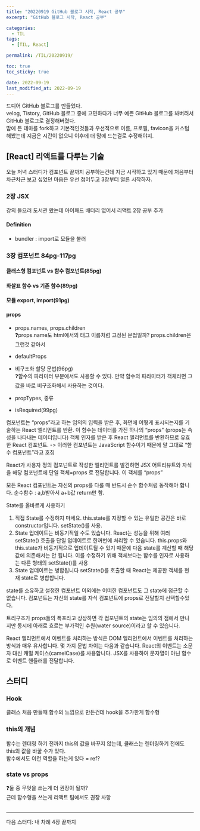 ```yaml
---
title: "20220919 GitHub 블로그 시작, React 공부"
excerpt: "GitHub 블로그 시작, React 공부"

categories:
  - TIL
tags:
  - [TIL, React]

permalink: /TIL/20220919/

toc: true
toc_sticky: true

date: 2022-09-19
last_modified_at: 2022-09-19
---
```


드디어 GitHub 블로그를 만들었다. <br/>
velog, Tistory, GitHub 블로그 중에 고민하다가 너무 예쁜 GitHub 블로그를 봐버려서 GitHub 블로그로 결정해버렸다. <br/>
맘에 든 테마를 fork하고 기본적인것들과 우선적으로 이름, 프로필, favicon을 커스텀해봤는데 지금은 시간이 없으니 이후에 더 맘에 드는걸로 수정해야지. <br/>

## [React] 리액트를 다루는 기술

오늘 저녁 스터디가 컴포넌트 끝까지 공부하는건데 지금 시작하고 있기 때문에 처음부터 차근차근 보고 싶었던 마음은 우선 접어두고 3장부터 얼른 시작하자. <br/>

### 2장 JSX
강의 들으러 도서관 왔는데 아이패드 배터리 없어서 리액트 2장 공부 추가

#### Definition
- bundler : import로 모듈을 불러

### 3장 컴포넌트 84pg-117pg

#### 클래스형 컴포넌트 vs 함수 컴포넌트(85pg)


#### 화살표 함수 vs 기존 함수(89pg)


#### 모듈 export, import(91pg)


#### props
- props.names, props.children <br/>
❓props.name도 html에서의 태그 이름처럼 고정된 문법일까? props.children은 그런것 같아서

- defaultProps <br/>

- 비구조화 할당 문법(96pg) <br/>
❓함수의 파라미터 부분에서도 사용할 수 있다. 만약 함수의 파라미터가 객체라면 그 값을 바로 비구조화해서 사용하는 것이다.

- propTypes, 종류 <br/>

- isRequired(99pg) <br/>



컴포넌트는  “props”라고 하는 임의의 입력을 받은 후, 화면에 어떻게 표시되는지를 기술하는 React 엘리먼트를 반환.
이 함수는 데이터를 가진 하나의 “props” (props는 속성을 나타내는 데이터입니다) 객체 인자를 받은 후 React 엘리먼트를 반환하므로 유효한 React 컴포넌트. -> 이러한 컴포넌트는 JavaScript 함수이기 때문에 말 그대로 “함수 컴포넌트”라고 호칭


React가 사용자 정의 컴포넌트로 작성한 엘리먼트를 발견하면 JSX 어트리뷰트와 자식을 해당 컴포넌트에 단일 객체=props 로 전달합니다. 이 객체를 “props”


모든 React 컴포넌트는 자신의 props를 다룰 때 반드시 순수 함수처럼 동작해야 합니다. 순수함수 :  a,b받아서 a+b값 return만 함.


State를 올바르게 사용하기
1. 직접 State를 수정하지 마세요. 
this.state를 지정할 수 있는 유일한 공간은 바로 constructor입니다. 
setState()를 사용.
2. State 업데이트는 비동기적일 수도 있습니다.
React는 성능을 위해 여러 setState() 호출을 단일 업데이트로 한꺼번에 처리할 수 있습니다. this.props와 this.state가 비동기적으로 업데이트될 수 있기 때문에 다음 state를 계산할 때 해당 값에 의존해서는 안 됩니다. 
이를 수정하기 위해 객체보다는 함수를 인자로 사용하는 다른 형태의 setState()를 사용
3. State 업데이트는 병합됩니다
setState()를 호출할 때 React는 제공한 객체를 현재 state로 병합합니다.


state를 소유하고 설정한 컴포넌트 이외에는 어떠한 컴포넌트도 그 state에 접근할 수 없습니다. 컴포넌트는 자신의 state를 자식 컴포넌트에 props로 전달할지 선택할수있다.


트리구조가 props들의 폭포라고 상상하면 각 컴포넌트의 state는 임의의 점에서 만나지만 동시에 아래로 흐르는 부가적인 수원(water source)이라고 할 수 있습니다.


React 엘리먼트에서 이벤트를 처리하는 방식은 DOM 엘리먼트에서 이벤트를 처리하는 방식과 매우 유사합니다. 몇 가지 문법 차이는 다음과 같습니다.
React의 이벤트는 소문자 대신 캐멀 케이스(camelCase)를 사용합니다.
JSX를 사용하여 문자열이 아닌 함수로 이벤트 핸들러를 전달합니다.









## 스터디

### Hook
클래스 처음 만들때 함수의 느낌으로 만든건데 hook을 추가한게 함수형 <br/>

### this의 개념
함수는 렌더링 하기 전까지 this의 값을 바꾸지 않는데, 클래스는 렌더링하기 전에도 this의 값을 바꿀 수가 있다. <br/>
함수에서도 이런 역할을 하는게 있다 = ref? <br/>

### state vs props
❓둘 중 무엇을 쓰는게 더 권장이 될까? <br/>
근데 함수형을 쓰는게 리액트 팀에서도 권장 사항 <br/><br/>



---
다음 스터디: 내 차례 4장 끝까지
